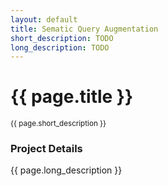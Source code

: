 ```yaml
---
layout: default
title: Sematic Query Augmentation
short_description: TODO
long_description: TODO
---
```


# {{ page.title }}
<small>{{ page.short_description }}</small>


### Project Details
{{ page.long_description }}